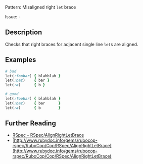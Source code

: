 Pattern: Misaligned right `let` brace

Issue: -

## Description

Checks that right braces for adjacent single line `let`s are aligned.

## Examples

```ruby
# bad
let(:foobar) { blahblah }
let(:baz)    { bar }
let(:a)      { b }

# good
let(:foobar) { blahblah }
let(:baz)    { bar      }
let(:a)      { b        }
```

## Further Reading

* [RSpec - RSpec/AlignRightLetBrace](https://docs.rubocop.org/rubocop-rspec/cops_rspec.html#rspecalignrightletbrace)
* [http://www.rubydoc.info/gems/rubocop-rspec/RuboCop/Cop/RSpec/AlignRightLetBrace](http://www.rubydoc.info/gems/rubocop-rspec/RuboCop/Cop/RSpec/AlignRightLetBrace)
